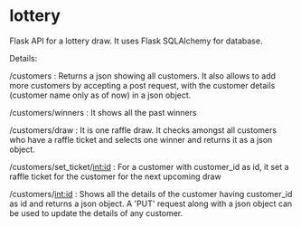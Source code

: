 # lottery
Flask API for a lottery draw. It uses Flask SQLAlchemy for database.

Details: 

/customers : Returns a json showing all customers. It also allows to add more customers by accepting a post request, with the customer details (customer name only as of now) in a json object.

/customers/winners : It shows all the past winners

/customers/draw : It is one raffle draw. It checks amongst all customers who have a raffle ticket and selects one winner and returns it as a json object.

/customers/set_ticket/<int:id> : For a customer with customer_id as id, it set a raffle ticket for the customer for the next upcoming draw

/customers/<int:id> : Shows all the details of the customer having customer_id as id and returns a  json object.
                     A 'PUT' request along with a json object can be used to update the details of any customer.
